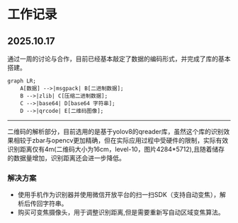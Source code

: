 # 工作记录

## 2025.10.17
通过一周的讨论与合作，目前已经基本敲定了数据的编码形式，并完成了库的基本搭建。
```mermaid
graph LR;
    A[数据] -->|msgpack| B[二进制数据];
    B -->|zlib| C[压缩二进制数据];
    C -->|base64| D[base64 字符串];
    D -->|qrcode| E[二维码图像];
```
----
二维码的解析部分，目前选用的是基于yolov8的qreader库，虽然这个库的识别效果相较于zbar与opencv更加精确，但在实际应用过程中受硬件的限制，实际有效识别距离仅有4m(二维码大小为16cm，level-10，图片4284*5712),且随着储存的数据量增加，识别距离还会进一步降低。

### 解决方案
- 使用手机作为识别器并使用微信开放平台的扫一扫SDK（支持自动变焦），解析后传回字符串。
- 购买可变焦摄像头，用于调整识别距离,但是需要重新写自动区域变焦算法。
  
  



